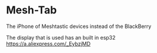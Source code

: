 # Mesh-Tab
The iPhone of Meshtastic devices instead of the BlackBerry


The display that is used has an built in esp32
https://a.aliexpress.com/_EybzjMD